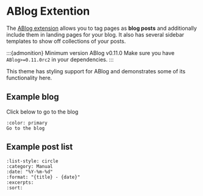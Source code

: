 # ABlog Extention

The [ABlog extension](https://ablog.readthedocs.io/) allows you to tag pages as **blog posts** and additionally include them in landing pages for your blog.
It also has several sidebar templates to show off collections of your posts.

:::{admonition} Minimum version ABlog v0.11.0
Make sure you have `ABlog>=0.11.0rc2` in your dependencies.
:::

This theme has styling support for ABlog and demonstrates some of its functionality here.

## Example blog

Click below to go to the blog

```{button-link} build/html/blog.html
:color: primary
Go to the blog
```

## Example post list

```{postlist}
:list-style: circle
:category: Manual
:date: "%Y-%m-%d"
:format: "{title} - {date}"
:excerpts:
:sort:
```
